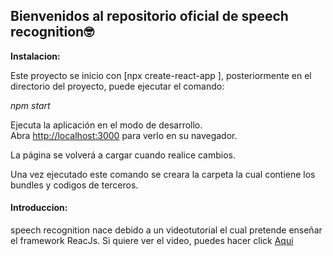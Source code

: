 ## Bienvenidos al repositorio oficial de speech recognition🤓

**Instalacion:**

Este proyecto se inicio con [npx create-react-app ], posteriormente en el directorio del proyecto, puede ejecutar el comando:

*npm start*

Ejecuta la aplicación en el modo de desarrollo.\
Abra [http://localhost:3000](http://localhost:3000) para verlo en su navegador.

La página se volverá a cargar cuando realice cambios.

Una vez ejecutado este comando se creara la carpeta la cual contiene los bundles y codigos de terceros.

#### Introduccion:

speech recognition nace debido a un videotutorial el cual pretende enseñar el framework ReacJs. Si quiere ver el video, puedes hacer click [Aqui](https://www.youtube.com/watch?v=dE0kWYpa8Hw "Aqui")
